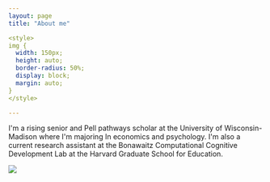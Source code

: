 ```yaml
---
layout: page
title: "About me"

<style>
img {
  width: 150px;
  height: auto;
  border-radius: 50%;
  display: block;
  margin: auto;
}
</style>

---
```


I'm a rising senior and Pell pathways scholar at the University of Wisconsin-Madison where I'm majoring In economics and psychology. 
I'm also a current research assistant at the Bonawaitz Computational Cognitive Development Lab at the Harvard Graduate School for Education.

<img src="/Images/IMG_0967 3.png">




